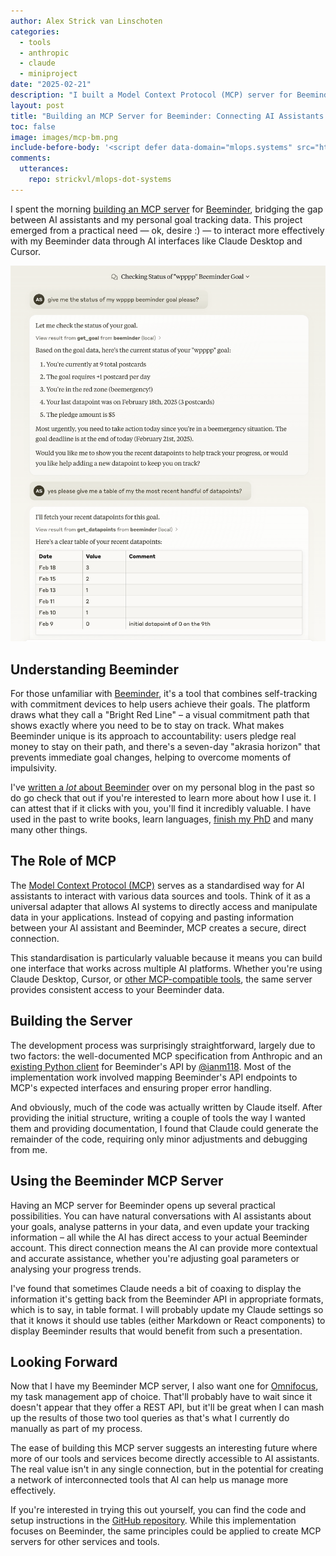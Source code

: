 ```yaml
---
author: Alex Strick van Linschoten
categories:
  - tools
  - anthropic
  - claude
  - miniproject
date: "2025-02-21"
description: "I built a Model Context Protocol (MCP) server for Beeminder to connect AI assistants with my personal goal tracking data. Here's how I implemented this integration using Claude Desktop, what I learned about MCP development, and my vision for AI-powered personal productivity workflows."
layout: post
title: "Building an MCP Server for Beeminder: Connecting AI Assistants to Personal Data"
toc: false
image: images/mcp-bm.png
include-before-body: '<script defer data-domain="mlops.systems" src="https://plausible.io/js/script.js"></script>'
comments:
  utterances:
    repo: strickvl/mlops-dot-systems
---
```


I spent the morning [building an MCP server](https://github.com/strickvl/mcp-beeminder) for [Beeminder](https://www.beeminder.com), bridging the gap between AI assistants and my personal goal tracking data. This project emerged from a practical need — ok, desire :) —  to interact more effectively with my Beeminder data through AI interfaces like Claude Desktop and Cursor.

![The MCP-Beeminder mashup in action!](images/mcp-bm.png)

## Understanding Beeminder

For those unfamiliar with [Beeminder](https://www.beeminder.com), it's a tool that combines self-tracking with commitment devices to help users achieve their goals. The platform draws what they call a "Bright Red Line" – a visual commitment path that shows exactly where you need to be to stay on track. What makes Beeminder unique is its approach to accountability: users pledge real money to stay on their path, and there's a seven-day "akrasia horizon" that prevents immediate goal changes, helping to overcome moments of impulsivity.

I've [written a *lot* about Beeminder](https://www.google.com/search?q=site%3Aalexstrick.com+beeminder) over on my personal blog in the past so do go check that out if you're interested to learn more about how I use it. I can attest that if it clicks with you, you'll find it incredibly valuable. I have used in the past to write books, learn languages, [finish my PhD](https://www.alexstrick.com/blog/2016/8/phd-tools-beeminder) and many many other things.

## The Role of MCP

The [Model Context Protocol (MCP)](https://modelcontextprotocol.io/) serves as a standardised way for AI assistants to interact with various data sources and tools. Think of it as a universal adapter that allows AI systems to directly access and manipulate data in your applications. Instead of copying and pasting information between your AI assistant and Beeminder, MCP creates a secure, direct connection.

This standardisation is particularly valuable because it means you can build one interface that works across multiple AI platforms. Whether you're using Claude Desktop, Cursor, or [other MCP-compatible tools](https://modelcontextprotocol.io/clients), the same server provides consistent access to your Beeminder data.

## Building the Server

The development process was surprisingly straightforward, largely due to two factors: the well-documented MCP specification from Anthropic and an [existing Python client](https://github.com/ianm199/beeminder_api_client) for Beeminder's API by [@ianm118](https://github.com/ianm199). Most of the implementation work involved mapping Beeminder's API endpoints to MCP's expected interfaces and ensuring proper error handling.

And obviously, much of the code was actually written by Claude itself. After providing the initial structure, writing a couple of tools the way I wanted them and providing documentation, I found that Claude could generate the remainder of the code, requiring only minor adjustments and debugging from me.

## Using the Beeminder MCP Server

Having an MCP server for Beeminder opens up several practical possibilities. You can have natural conversations with AI assistants about your goals, analyse patterns in your data, and even update your tracking information – all while the AI has direct access to your actual Beeminder account. This direct connection means the AI can provide more contextual and accurate assistance, whether you're adjusting goal parameters or analysing your progress trends.

I've found that sometimes Claude needs a bit of coaxing to display the information it's getting back from the Beeminder API in appropriate formats, which is to say, in table format. I will probably update my Claude settings so that it knows it should use tables (either Markdown or React components) to display Beeminder results that would benefit from such a presentation.

## Looking Forward

Now that I have my Beeminder MCP server, I also want one for [Omnifocus](https://www.omnigroup.com/omnifocus), my task management app of choice. That'll probably have to wait since it doesn't appear that they offer a REST API, but it'll be great when I can mash up the results of those two tool queries as that's what I currently do manually as part of my process.

The ease of building this MCP server suggests an interesting future where more of our tools and services become directly accessible to AI assistants. The real value isn't in any single connection, but in the potential for creating a network of interconnected tools that AI can help us manage more effectively.

If you're interested in trying this out yourself, you can find the code and setup instructions in the [GitHub repository](https://github.com/strickvl/mcp-beeminder). While this implementation focuses on Beeminder, the same principles could be applied to create MCP servers for other services and tools.